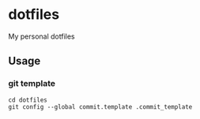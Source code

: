 # dotfiles
My personal dotfiles

## Usage

### git template
```shell
cd dotfiles
git config --global commit.template .commit_template
```